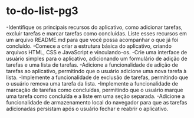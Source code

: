 # to-do-list-pg3
-Identifique os principais recursos do aplicativo, como adicionar tarefas, excluir tarefas e marcar tarefas como concluídas. Liste esses recursos em um arquivo README.md para que você possa acompanhar o que já foi concluído.
-Comece a criar a estrutura básica do aplicativo, criando arquivos HTML, CSS e JavaScript e vinculando-os.
-Crie uma interface de usuário simples para o aplicativo, adicionando um formulário de adição de tarefas e uma lista de tarefas.
-Adicione a funcionalidade de adição de tarefas ao aplicativo, permitindo que o usuário adicione uma nova tarefa à lista.
-Implemente a funcionalidade de exclusão de tarefas, permitindo que o usuário remova uma tarefa da lista.
-Implemente a funcionalidade de marcação de tarefas como concluídas, permitindo que o usuário marque uma tarefa como concluída e a liste em uma seção separada.
-Adicione a funcionalidade de armazenamento local do navegador para que as tarefas adicionadas persistam após o usuário fechar e reabrir o aplicativo.
